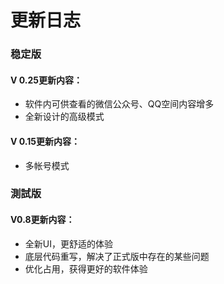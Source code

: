 # 更新日志

### 稳定版

#### V 0.25更新内容：
- 软件内可供查看的微信公众号、QQ空间内容增多
- 全新设计的高级模式
#### V 0.15更新内容：
- 多帐号模式

### 測試版
#### V0.8更新内容：
- 全新UI，更舒适的体验
- 底层代码重写，解决了正式版中存在的某些问题
- 优化占用，获得更好的软件体验
